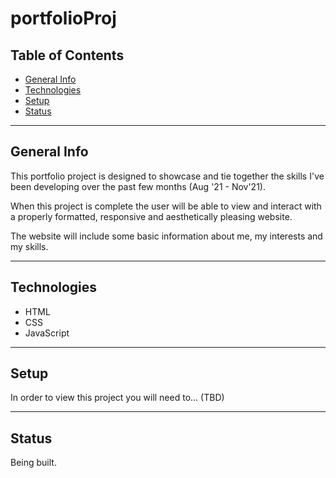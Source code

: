 # portfolioProj
## Table of Contents
- [General Info](#general-info)
- [Technologies](#technologies) 
- [Setup](#setup) 
- [Status](#status) 
---
## General Info

This portfolio project is designed to showcase and tie together the skills I've been developing over the past few months (Aug '21 - Nov'21). 

When this project is complete the user will be able to view and interact with a properly formatted, responsive and aesthetically pleasing website. 

The website will include some basic information about me, my interests and my skills.

---
## Technologies
- HTML 
- CSS
- JavaScript 
---
## Setup 
In order to view this project you will need to... (TBD)

---
## Status 
Being built. 


